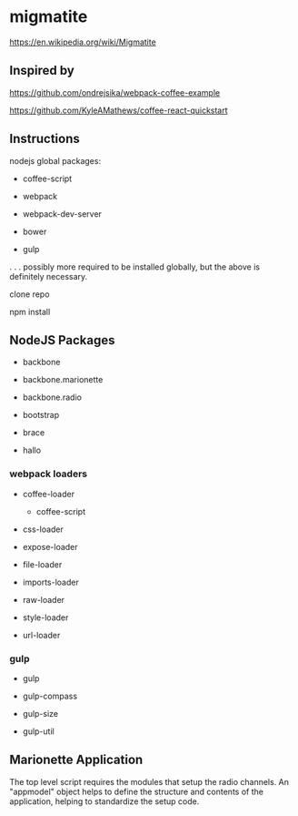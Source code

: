 # migmatite
https://en.wikipedia.org/wiki/Migmatite


## Inspired by

https://github.com/ondrejsika/webpack-coffee-example

https://github.com/KyleAMathews/coffee-react-quickstart



## Instructions

nodejs global packages:

- coffee-script

- webpack

- webpack-dev-server

- bower

- gulp

. . . possibly more required to be installed globally, but the
above is definitely necessary.



clone repo

npm install



## NodeJS Packages

- backbone

- backbone.marionette

- backbone.radio

- bootstrap

- brace

- hallo


### webpack loaders

- coffee-loader

	- coffee-script

- css-loader

- expose-loader 

- file-loader

- imports-loader

- raw-loader

- style-loader

- url-loader

### gulp

- gulp

- gulp-compass

- gulp-size

- gulp-util


## Marionette Application

The top level script requires the modules that setup the radio channels.  An "appmodel" object helps to define the structure and contents of the application, helping to standardize the setup code.
